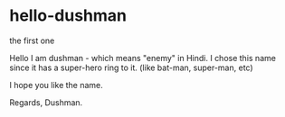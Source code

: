 # hello-dushman
the first one


Hello I am dushman - which means "enemy" in Hindi. 
I chose this name since it has a super-hero ring to it. (like bat-man, super-man, etc)

I hope you like the name.

Regards,
Dushman.
